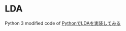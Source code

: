 # LDA
Python 3 modified code of [PythonでLDAを実装してみる](http://satomacoto.blogspot.jp/2009/12/pythonlda.html)

